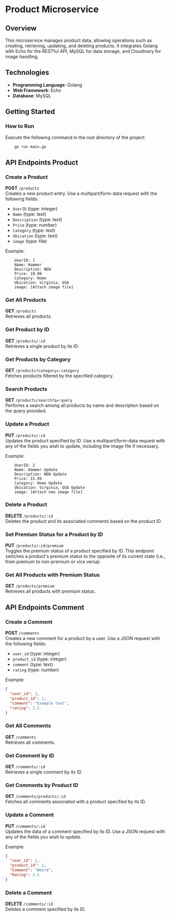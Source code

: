 # Product Microservice

## Overview

This microservice manages product data, allowing operations such as creating, retrieving, updating, and deleting products. It integrates Golang with Echo for the RESTful API, MySQL for data storage, and Cloudinary for image handling.

## Technologies

- **Programming Language**: Golang
- **Web Framework**: Echo
- **Database**: MySQL

## Getting Started

### How to Run

Execute the following command in the root directory of the project:

```bash
    go run main.go
```

## API Endpoints Product

### Create a Product

**POST** `/products`  
Creates a new product entry. Use a multipart/form-data request with the following fields:

- `UserID` (type: integer)
- `Name` (type: text)
- `Description` (type: text)
- `Price` (type: number)
- `Category` (type: text)
- `Ubication` (type: text)
- `image` (type: file)

Example:

```plaintext
    UserID: 1
    Name: Hammer
    Description: NEW
    Price: 19.99
    Category: Home
    Ubication: Virginia, USA
    image: [Attach image file]
```

### Get All Products

**GET** `/products`  
Retrieves all products.

### Get Product by ID

**GET** `/products/:id`  
Retrieves a single product by its ID.

### Get Products by Category

**GET** `/products?category=:category`  
Fetches products filtered by the specified category.

### Search Products

**GET** `/products/search?q=:query`  
Performs a search among all products by name and description based on the query provided.

### Update a Product

**PUT** `/products/:id`  
Updates the product specified by ID. Use a multipart/form-data request with any of the fields you wish to update, including the image file if necessary.

Example:

```plaintext
    UserID: 2
    Name: Hammer Update
    Description: NEW Update
    Price: 15.99
    Category: Home Update
    Ubication: Virginia, USA Update
    image: [Attach new image file]
```

### Delete a Product

**DELETE** `/products/:id`  
Deletes the product and its associated comments based on the product ID.

### Set Premium Status for a Product by ID

**PUT** `/products/:id/premium`  
Toggles the premium status of a product specified by ID. This endpoint switches a product's premium status to the opposite of its current state (i.e., from premium to non-premium or vice versa).

### Get All Products with Premium Status

**GET** `/products/premium`  
Retrieves all products with premium status.

## API Endpoints Comment

### Create a Comment

**POST** `/comments`  
Creates a new comment for a product by a user. Use a JSON request with the following fields:

- `user_id` (type: integer)
- `product_id` (type: integer)
- `comment` (type: text)
- `rating` (type: number)

Example:

```json
{
  "user_id": 1,
  "product_id": 1,
  "comment": "Example text",
  "rating": 2.5
}
```

### Get All Comments

**GET** `/comments`  
Retrieves all comments.

### Get Comment by ID

**GET** `/comments/:id`  
Retrieves a single comment by its ID.

### Get Comments by Product ID

**GET** `/comments/products/:id`  
Fetches all comments associated with a product specified by its ID.

### Update a Comment

**PUT** `/comments/:id`  
Updates the data of a comment specified by its ID. Use a JSON request with any of the fields you wish to update.

Example:

```json
{
  "user_id": 2,
  "product_id": 2,
  "Comment": "Weird",
  "Rating": 4.5
}
```

### Delete a Comment

**DELETE** `/comments/:id`  
Deletes a comment specified by its ID.

